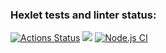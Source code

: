 ### Hexlet tests and linter status:
[![Actions Status](https://github.com/ruslanrust/backend-project-lvl1/workflows/hexlet-check/badge.svg)](https://github.com/ruslanrust/backend-project-lvl1/actions)
<a href="https://codeclimate.com/github/ruslanrust/backend-project-lvl1/maintainability"><img src="https://api.codeclimate.com/v1/badges/d8c73858d4362100c8fe/maintainability" /></a>
[![Node.js CI](https://github.com/ruslanrust/backend-project-lvl1/actions/workflows/Node%2Ejs%20CI/badge.svg)](https://github.com/ruslanrust/backend-project-lvl1/actions/workflows/nodejs.yml)